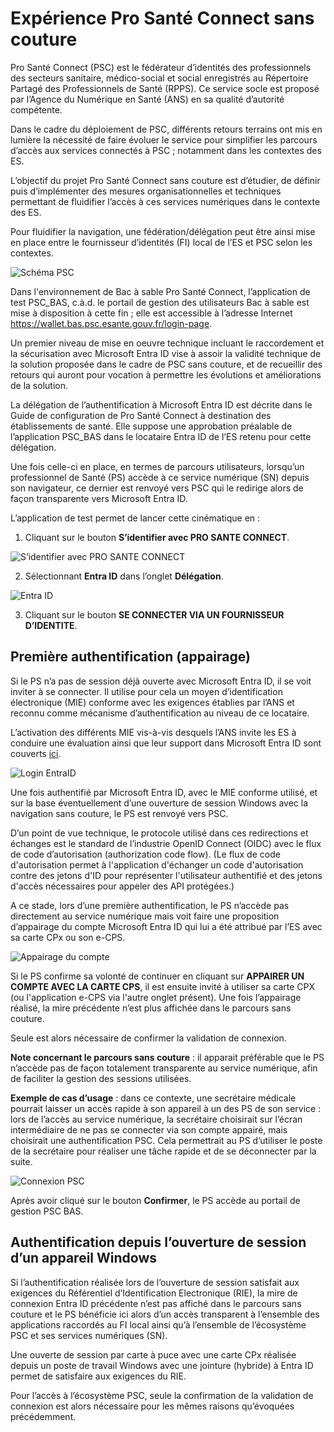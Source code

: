 # Expérience Pro Santé Connect sans couture 

Pro Santé Connect (PSC) est le fédérateur d’identités des professionnels des secteurs sanitaire, médico-social et social enregistrés au Répertoire Partagé des Professionnels de Santé (RPPS). Ce service socle est proposé par l’Agence du Numérique en Santé (ANS) en sa qualité d’autorité compétente.

Dans le cadre du déploiement de PSC, différents retours terrains ont mis en lumière la nécessité de faire évoluer le service pour simplifier les parcours d’accès aux services connectés à PSC ; notamment dans les contextes des ES.

L’objectif du projet Pro Santé Connect sans couture est d’étudier, de définir puis d’implémenter des mesures organisationnelles et techniques permettant de fluidifier l’accès à ces services numériques dans le contexte des ES.

Pour fluidifier la navigation, une fédération/délégation peut être ainsi mise en place entre le fournisseur d’identités (FI) local de l’ES et PSC selon les contextes. 

![Schéma PSC](./imgs/schema_psc.png) 
 
Dans l'environnement de Bac à sable Pro Santé Connect, l’application de test PSC_BAS, c.à.d. le portail de gestion des utilisateurs Bac à sable est mise à disposition à cette fin ; elle est accessible à l’adresse Internet https://wallet.bas.psc.esante.gouv.fr/login-page.

Un premier niveau de mise en oeuvre technique incluant le raccordement et la sécurisation avec Microsoft Entra ID vise à assoir la validité technique de la solution proposée dans le cadre de PSC sans couture, et de recueillir des retours qui auront pour vocation à permettre les évolutions et améliorations de la solution.

La délégation de l’authentification à Microsoft Entra ID est décrite dans le Guide de configuration de Pro Santé Connect à destination des établissements de santé. Elle suppose une approbation préalable de l’application PSC_BAS dans le locataire Entra ID de l’ES retenu pour cette délégation.

Une fois celle-ci en place, en termes de parcours utilisateurs, lorsqu’un professionnel de Santé (PS) accède à ce service numérique (SN) depuis son navigateur, ce dernier est renvoyé vers PSC qui le redirige alors de façon transparente vers Microsoft Entra ID. 

L’application de test permet de lancer cette cinématique en :

1.	Cliquant sur le bouton **S’identifier avec PRO SANTE CONNECT**.

![S’identifier avec PRO SANTE CONNECT](./imgs/mire.png) 

2.	Sélectionnant **Entra ID** dans l’onglet **Délégation**.

![Entra ID](./imgs/delegate.png) 

3.	Cliquant sur le bouton **SE CONNECTER VIA UN FOURNISSEUR D’IDENTITE**. 
 
## Première authentification (appairage)

Si le PS n’a pas de session déjà ouverte avec Microsoft Entra ID, il se voit inviter à se connecter. Il utilise pour cela un moyen d’identification électronique (MIE) conforme avec les exigences établies par l’ANS et reconnu comme mécanisme d’authentification au niveau de ce locataire.

L’activation des différents MIE vis-à-vis desquels l’ANS invite les ES à conduire une évaluation ainsi que leur support dans Microsoft Entra ID sont couverts [ici](./IDMEANS.md).

![Login EntraID](./imgs/login.png) 
 
Une fois authentifié par Microsoft Entra ID, avec le MIE conforme utilisé, et sur la base éventuellement d’une ouverture de session Windows avec la navigation sans couture, le PS est renvoyé vers PSC. 

D’un point de vue technique, le protocole utilisé dans ces redirections et échanges est le standard de l’industrie OpenID Connect (OIDC) avec le flux de code d’autorisation (authorization code flow). (Le flux de code d'autorisation permet à l'application d'échanger un code d'autorisation contre des jetons d'ID pour représenter l'utilisateur authentifié et des jetons d'accès nécessaires pour appeler des API protégées.)

A ce stade, lors d’une première authentification, le PS n’accède pas directement au service numérique mais voit faire une proposition d’appairage du compte Microsoft Entra ID qui lui a été attribué par l’ES avec sa carte CPx ou son e-CPS.

![Appairage du compte](./imgs/binding.png) 
 
Si le PS confirme sa volonté de continuer en cliquant sur **APPAIRER UN COMPTE AVEC LA CARTE CPS**, il est ensuite invité à utiliser sa carte CPX (ou l'application e-CPS via l'autre onglet présent). Une fois l’appairage réalisé, la mire précédente n’est plus affichée dans le parcours sans couture.

Seule est alors nécessaire de confirmer la validation de connexion.

**Note concernant le parcours sans couture** :  il apparait préférable que le PS n’accède pas de façon totalement transparente au service numérique, afin de faciliter la gestion des sessions utilisées.

**Exemple de cas d’usage** : dans ce contexte, une secrétaire médicale pourrait laisser un accès rapide à son appareil à un des PS de son service : lors de l’accès au service numérique, la secrétaire choisirait sur l’écran intermédiaire de ne pas se connecter via son compte appairé, mais choisirait une authentification PSC. Cela permettrait au PS d’utiliser le poste de la secrétaire pour réaliser une tâche rapide et de se déconnecter par la suite. 

![Connexion PSC](./imgs/connexion.png) 
 
Après avoir cliqué sur le bouton **Confirmer**, le PS accède au portail de gestion PSC BAS. 
 
## Authentification depuis l’ouverture de session d’un appareil Windows

Si l’authentification réalisée lors de l’ouverture de session satisfait aux exigences du Référentiel d’Identification Electronique (RIE), la mire de connexion Entra ID précédente n’est pas affiché dans le parcours sans couture et le PS bénéficie ici alors d’un accès transparent à l’ensemble des applications raccordés au FI local ainsi qu’à l’ensemble de l’écosystème PSC et ses services numériques (SN). 

Une ouverte de session par carte à puce avec une carte CPx réalisée depuis un poste de travail Windows avec une jointure (hybride) à Entra ID permet de satisfaire aux exigences du RIE.

Pour l’accès à l’écosystème PSC, seule la confirmation de la validation de connexion est alors nécessaire pour les mêmes raisons qu’évoquées précédemment.